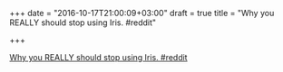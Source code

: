 +++
date = "2016-10-17T21:00:09+03:00"
draft = true
title = "Why you REALLY should stop using Iris.  #reddit"

+++

<p><a href="https://t.co/M6axYkbZB4">Why you REALLY should stop using Iris.  #reddit</a></p>
